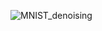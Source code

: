 <title>(Almost) Smooth Sailing: Towards Numerical Stability of Neural Networks Through Differentiable Regularization of the Condition Number</title>

![MNIST_denoising](https://github.com/danedane-haider/Almost-Smooth-Sailing/assets/55834940/cebbbfac-0099-402d-8d57-3102aef4f02e)
